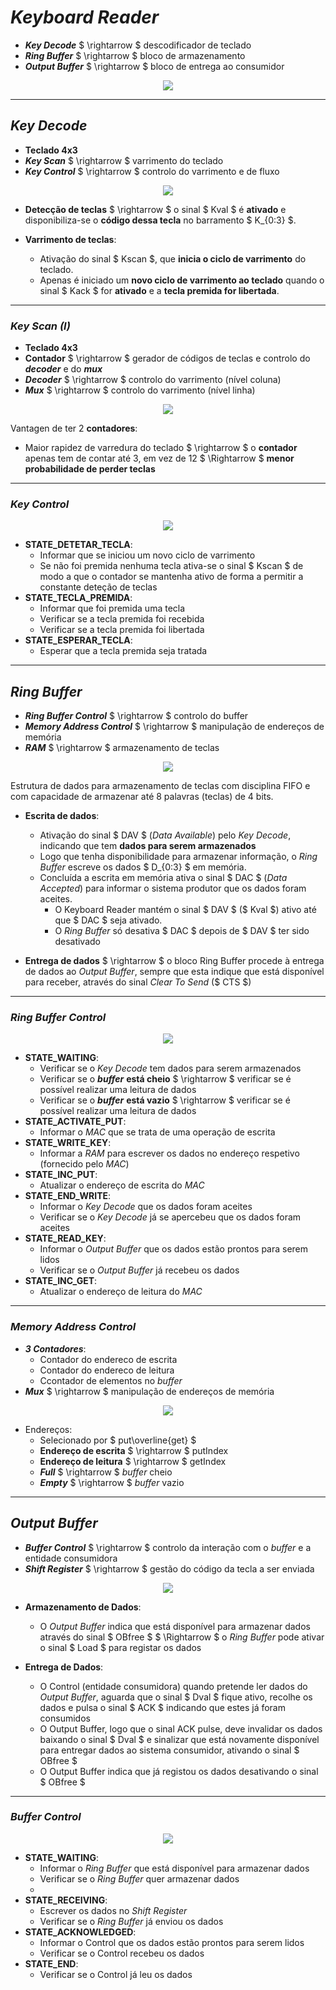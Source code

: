 # ___Keyboard Reader___

* ___Key Decode___ $ \rightarrow $ descodificador de teclado
* ___Ring Buffer___ $ \rightarrow $ bloco de armazenamento
* ___Output Buffer___ $ \rightarrow $ bloco de entrega ao consumidor

<div align=center> 

![](imgs/1.png)

</div>

---

## ___Key Decode___

* __Teclado 4x3__
* ___Key Scan___ $ \rightarrow $ varrimento do teclado
* ___Key Control___ $ \rightarrow $ controlo do varrimento e de fluxo

<div align=center> 

![](imgs/2.png)

</div>

* __Detecção de teclas__ $ \rightarrow $ o sinal $ Kval $ é __ativado__ e disponibiliza-se o __código dessa tecla__ no barramento $ K_{0:3} $.
 
* __Varrimento de teclas__: 
    * Ativação do sinal $ Kscan $, que __inicia o ciclo de varrimento__ do teclado.
    * Apenas é iniciado um __novo ciclo de varrimento ao teclado__ quando o sinal $ Kack $ for __ativado__ e a __tecla premida for libertada__.


---

### ___Key Scan (I)___

* __Teclado 4x3__
* __Contador__ $ \rightarrow $ gerador de códigos de teclas e controlo do ___decoder___ e do ___mux___
* ___Decoder___ $ \rightarrow $ controlo do varrimento (nível coluna)
* ___Mux___ $ \rightarrow $ controlo do varrimento (nível linha)

<div align=center> 

![](imgs/3.png)

</div>

Vantagen de ter 2 __contadores__:
* Maior rapidez de varredura do teclado $ \rightarrow $ o __contador__ apenas tem de contar até 3, em vez de 12 $ \Rightarrow $ __menor probabilidade de perder teclas__

---

### ___Key Control___

<div align=center> 

![](imgs/4.png)

</div>

* __STATE_DETETAR_TECLA__:
    * Informar que se iniciou um novo ciclo de varrimento 
    * Se não foi premida nenhuma tecla ativa-se o sinal $ Kscan $ de modo a que o contador se mantenha ativo de forma a permitir a constante deteção de teclas
* __STATE_TECLA_PREMIDA__:
    * Informar que foi premida uma tecla
    * Verificar se a tecla premida foi recebida
    * Verificar se a tecla premida foi libertada
* __STATE_ESPERAR_TECLA__:
    * Esperar que a tecla premida seja tratada

---

## ___Ring Buffer___

* ___Ring Buffer Control___ $ \rightarrow $ controlo do buffer
* ___Memory Address Control___ $ \rightarrow $ manipulação de endereços de memória
* ___RAM___ $ \rightarrow $ armazenamento de teclas

<div align=center> 

![](imgs/5.png)

</div>

Estrutura de dados para armazenamento de teclas com disciplina FIFO e com capacidade de armazenar até 8 palavras (teclas) de 4 bits. 

* __Escrita de dados__: 
    * Ativação do sinal $ DAV $ (_Data Available_) pelo _Key Decode_, indicando que tem __dados para serem armazenados__
    * Logo que tenha disponibilidade para armazenar informação, o _Ring Buffer_ escreve os dados $ D_{0:3} $ em memória.
    * Concluída a escrita em memória ativa o sinal $ DAC $ (_Data Accepted_) para informar o sistema produtor que os dados foram aceites.
        * O Keyboard Reader mantém o sinal $ DAV $ ($ Kval $) ativo até que $ DAC $ seja ativado.
        * O _Ring Buffer_ só desativa $ DAC $ depois de $ DAV $ ter sido desativado

* __Entrega de dados__ $ \rightarrow $ o bloco Ring Buffer procede à entrega de dados ao _Output Buffer_, sempre que esta indique que está disponível para receber, através do sinal _Clear To Send_ ($ CTS $)

---

### ___Ring Buffer Control___

<div align=center> 

![](imgs/6.png)

</div>

* __STATE_WAITING__:
    * Verificar se o _Key Decode_ tem dados para serem armazenados
    * Verificar se o ___buffer___ __está cheio__ $ \rightarrow $ verificar se é possível realizar uma leitura de dados
    * Verificar se o ___buffer___ __está vazio__ $ \rightarrow $ verificar se é possível realizar uma leitura de dados
* __STATE_ACTIVATE_PUT__:
    * Informar o _MAC_ que se trata de uma operação de escrita
* __STATE_WRITE_KEY__:
    * Informar a _RAM_ para escrever os dados no endereço respetivo (fornecido pelo _MAC_)
* __STATE_INC_PUT__:
    * Atualizar o endereço de escrita do _MAC_
* __STATE_END_WRITE__:
    * Informar o _Key Decode_ que os dados foram aceites
    * Verificar se o _Key Decode_ já se apercebeu que os dados foram aceites
* __STATE_READ_KEY__:
    * Informar o _Output Buffer_ que os dados estão prontos para serem lidos
    * Verificar se o _Output Buffer_ já recebeu os dados
* __STATE_INC_GET__:
    * Atualizar o endereço de leitura do _MAC_

---

### ___Memory Address Control___

* ___3 Contadores___:
    * Contador do endereco de escrita
    * Contador do endereco de leitura
    * Ccontador de elementos no _buffer_
* ___Mux___ $ \rightarrow $ manipulação de endereços de memória

<div align=center> 

![](imgs/7.png)

</div>

* Endereços:
    * Selecionado por $ put\overline{get} $
    * __Endereço de escrita__ $ \rightarrow $ putIndex
    * __Endereço de leitura__ $ \rightarrow $ getIndex
    * ___Full___ $ \rightarrow $ _buffer_ cheio
    * ___Empty___ $ \rightarrow $ _buffer_ vazio

---

## ___Output Buffer___

* ___Buffer Control___ $ \rightarrow $ controlo da interação com o _buffer_ e a entidade consumidora
* ___Shift Register___ $ \rightarrow $ gestão do código da tecla a ser enviada

<div align=center> 

![](imgs/8.png)

</div>

* __Armazenamento de Dados__:
    * O _Output Buffer_ indica que está disponível para armazenar dados através do sinal $ OBfree $ $ \Rightarrow $ o _Ring Buffer_ pode ativar o sinal $ Load $ para registar os dados
 
* __Entrega de Dados__:
    * O Control (entidade consumidora) quando pretende ler dados do _Output Buffer_, aguarda que o sinal $ Dval $ fique ativo, recolhe os dados e pulsa o sinal $ ACK $ indicando que estes já foram consumidos
    * O Output Buffer, logo que o sinal ACK pulse, deve invalidar os dados baixando o sinal $ Dval $ e sinalizar que está novamente disponível para entregar dados ao sistema consumidor, ativando o sinal $ OBfree $ 
    * O Output Buffer indica que já registou os dados desativando o sinal $ OBfree $
    
---

### ___Buffer Control___

<div align=center> 

![](imgs/9.png)

</div>
 
* __STATE_WAITING__:
    * Informar o _Ring Buffer_ que está disponível para armazenar dados
    * Verificar se o _Ring Buffer_ quer armazenar dados
    * 
* __STATE_RECEIVING__:
    * Escrever os dados no _Shift Register_
    * Verificar se o _Ring Buffer_ já enviou os dados
* __STATE_ACKNOWLEDGED__:
    * Informar o Control que os dados estão prontos para serem lidos
    * Verificar se o Control recebeu os dados
* __STATE_END__:
    * Verificar se o Control já leu os dados